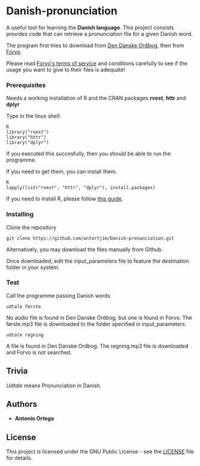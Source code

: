 # Danish-pronunciation

A useful tool for learning the **Danish language**. This project consists provides code that can retrieve a pronunciation file for a given Danish word.

The program first tries to download from [ Den Danske Ordbog](http://ordnet.dk/ddo), then from [Forvo](https://forvo.com/).

Please read [Forvo's terms of service](https://api.forvo.com/documentation/general-information/) and conditions carefully to see if the usage you want to give to their files is adequate!



### Prerequisites

Needs a working installation of R and the CRAN packages **rvest**, **httr** and **dplyr**

Type in the linux shell:

```
R
library("rvest")
library("httr")
library("dplyr")
```

If you executed this succesfully, then you should be able to run the programme.

If you need to get them, you can install them.

```
R
lapply(list("rvest", "httr", "dplyr"), install.packages)
```

If you need to install R, please follow [this guide](http://a-little-book-of-r-for-bioinformatics.readthedocs.io/en/latest/src/installr.html).

### Installing

Clone the repository

```
git clone https://github.com/antortjim/Danish-pronunciation.git
```
Alternatively, you may download the files manually from Github.

Once downloaded, edit the input_parameters file to feature the destination folder in your system.

### Test

Call the programme passing Danish words

```
udtale første
```

No audio file is found in Den Danske Ordbog, but one is found in Forvo. The første.mp3 file is downloaded to the folder specified in input_parameters.

```
udtale regning
```

A file is found in Den Danske Ordbog. The regning.mp3 file is downloaded and Forvo is not searched.

## Trivia

*Udtale* means Pronunciation in Danish.
 
## Authors

* **Antonio Ortega**


## License

This project is licensed under the GNU Public License - see the [LICENSE](LICENSE) file for details.
